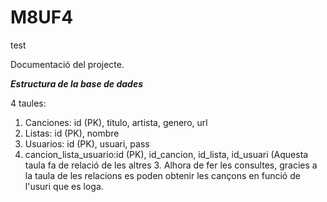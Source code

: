 # M8UF4
test

Documentació del projecte.

*****Estructura de la base de dades*****

4 taules:
1. Canciones: id (PK), titulo, artista, genero, url
2. Listas: id (PK), nombre
3. Usuarios: id (PK), usuari, pass
4. cancion_lista_usuario:id (PK), id_cancion, id_lista, id_usuari (Aquesta taula fa de relació de les altres 3.
Alhora de fer les consultes, gracies a la taula de les relacions es poden obtenir les cançons en funció de l'usuri que es loga.

